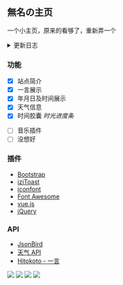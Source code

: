 <p>
<strong><h2>無名の主页 </h2></strong>
一个小主页，原来的看够了，重新弄一个
</p>

<details>
<summary>更新日志</summary>

**V1.2.0（2021.09.27）**

- 新增 点击左侧简介弹出更多页面
- 新增 时间胶囊 （ 时光进度条 ）
- 优化 移动端动画及细节
- 修复 星期进度条显示错误

</details>

### 功能

- [x] 站点简介
- [x] 一言展示
- [x] 年月日及时间展示
- [x] 天气信息
- [x] 时间胶囊 *时光进度条*

* [ ] 音乐插件
* [ ] 没想好

### 插件

* [Bootstrap](https://getbootstrap.com/)
* [iziToast](https://izitoast.marcelodolza.com/)
* [iconfont](https://www.iconfont.cn/)
* [Font Awesome](https://fontawesome.com/)
* [vue.js](https://v3.vuejs.org/)
* [jQuery](https://jquery.com/)

### API

* [JsonBird](https://bird.ioliu.cn/)
* [天气 API](https://www.tianqiapi.com/)
* [Hitokoto - 一言](https://hitokoto.cn/)

<a title="SSL" target="_blank" href="https://myssl.com/seal/detail?domain=blog.imsyy.top"><img src="https://img.shields.io/badge/MySSL-安全认证-brightgreen"></a>&nbsp;<a title="CDN" target="_blank" href="https://www.upyun.com/?utm_source=lianmeng&utm_medium=referral"><img src="https://img.shields.io/badge/CDN-%E5%8F%88%E6%8B%8D%E4%BA%91-blue"></a>&nbsp;<a title="beian" target="_blank" href="https://beian.miit.gov.cn/"><img src="https://img.shields.io/badge/%E8%B1%ABICP%E5%A4%87-20013231--2%E5%8F%B7-important"></a>&nbsp;<a title="Copyright" target="_blank" href="https://imsyy.top/"><img src="https://img.shields.io/badge/Copyright%20%C2%A9%202020--2021-%E7%84%A1%E5%90%8D-red"></a>
